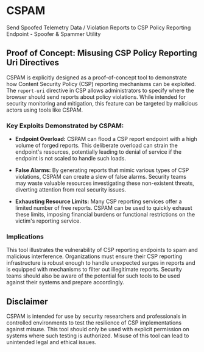 # CSPAM
Send Spoofed Telemetry Data / Violation Reports to CSP Policy Reporting Endpoint - Spoofer &amp; Spammer Utility

## Proof of Concept: Misusing CSP Policy Reporting Uri Directives

CSPAM is explicitly designed as a proof-of-concept tool to demonstrate how Content Security Policy (CSP) reporting mechanisms can be exploited. The `report-uri` directive in CSP allows administrators to specify where the browser should send reports about policy violations. While intended for security monitoring and mitigation, this feature can be targeted by malicious actors using tools like CSPAM.

### Key Exploits Demonstrated by CSPAM:

- **Endpoint Overload:** CSPAM can flood a CSP report endpoint with a high volume of forged reports. This deliberate overload can strain the endpoint's resources, potentially leading to denial of service if the endpoint is not scaled to handle such loads.

- **False Alarms:** By generating reports that mimic various types of CSP violations, CSPAM can create a slew of false alarms. Security teams may waste valuable resources investigating these non-existent threats, diverting attention from real security issues.

- **Exhausting Resource Limits:** Many CSP reporting services offer a limited number of free reports. CSPAM can be used to quickly exhaust these limits, imposing financial burdens or functional restrictions on the victim's reporting service.

### Implications

This tool illustrates the vulnerability of CSP reporting endpoints to spam and malicious interference. Organizations must ensure their CSP reporting infrastructure is robust enough to handle unexpected surges in reports and is equipped with mechanisms to filter out illegitimate reports. Security teams should also be aware of the potential for such tools to be used against their systems and prepare accordingly.

## Disclaimer

CSPAM is intended for use by security researchers and professionals in controlled environments to test the resilience of CSP implementations against misuse. This tool should only be used with explicit permission on systems where such testing is authorized. Misuse of this tool can lead to unintended legal and ethical issues.
